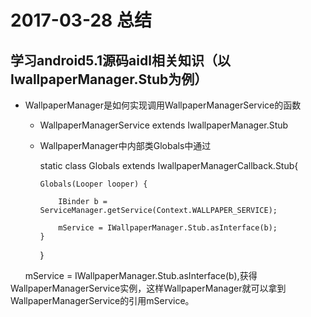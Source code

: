 # 2017-03-28 总结

## 学习android5.1源码aidl相关知识（以IwallpaperManager.Stub为例）

  - WallpaperManager是如何实现调用WallpaperManagerService的函数
    - WallpaperManagerService extends IwallpaperManager.Stub
    - WallpaperManager中内部类Globals中通过
    
      static class Globals extends IwallpaperManagerCallback.Stub{
		     
          Globals(Looper looper) {
          
              IBinder b = ServiceManager.getService(Context.WALLPAPER_SERVICE);
          
              mService = IWallpaperManager.Stub.asInterface(b);
          }
      }
      
       mService =  IWallpaperManager.Stub.asInterface(b),获得 WallpaperManagerService实例，这样WallpaperManager就可以拿到WallpaperManagerService的引用mService。
